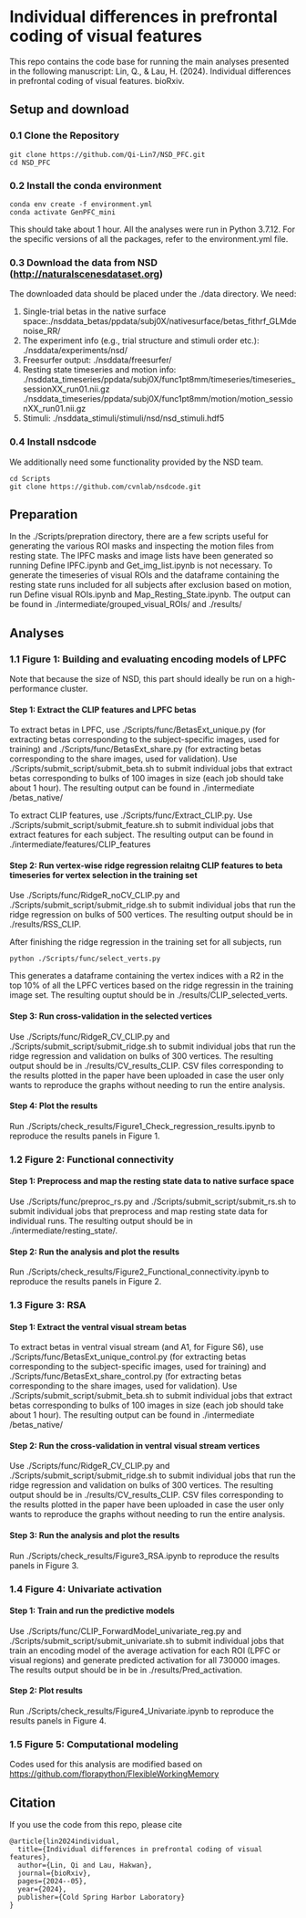 # Individual differences in prefrontal coding of visual features

This repo contains the code base for running the main analyses presented in the following manuscript:
Lin, Q., & Lau, H. (2024). Individual differences in prefrontal coding of visual features. bioRxiv. 

## Setup and download
### 0.1 Clone the Repository
```
git clone https://github.com/Qi-Lin7/NSD_PFC.git
cd NSD_PFC
```

### 0.2 Install the conda environment
```
conda env create -f environment.yml
conda activate GenPFC_mini
```
This should take about 1 hour. All the analyses were run in Python 3.7.12. For the specific versions of all the packages, refer to the environment.yml file. 
### 0.3 Download the data from NSD (http://naturalscenesdataset.org)
The downloaded data should be placed under the ./data directory. 
We need:
1. Single-trial betas in the native surface space:./nsddata_betas/ppdata/subj0X/nativesurface/betas_fithrf_GLMdenoise_RR/
2. The experiment info (e.g., trial structure and stimuli order etc.): ./nsddata/experiments/nsd/
3. Freesurfer output: ./nsddata/freesurfer/
4. Resting state timeseries and motion info: ./nsddata_timeseries/ppdata/subj0X/func1pt8mm/timeseries/timeseries_sessionXX_run01.nii.gz
./nsddata_timeseries/ppdata/subj0X/func1pt8mm/motion/motion_sessionXX_run01.nii.gz
5. Stimuli: ./nsddata_stimuli/stimuli/nsd/nsd_stimuli.hdf5

### 0.4 Install nsdcode
We additionally need some functionality provided by the NSD team. 
```
cd Scripts
git clone https://github.com/cvnlab/nsdcode.git
```
## Preparation
In the ./Scripts/prepration directory, there are a few scripts useful for generating the various ROI masks and inspecting the motion files from resting state. The lPFC masks and image lists have been generated so running Define lPFC.ipynb and Get_img_list.ipynb is not necessary. To generate the timeseries of visual ROIs and the dataframe containing the resting state runs included for all subjects after exclusion based on motion, run Define visual ROIs.ipynb and Map_Resting_State.ipynb. The output can be found in ./intermediate/grouped_visual_ROIs/ and ./results/

## Analyses
### 1.1 Figure 1: Building and evaluating encoding models of LPFC
Note that because the size of NSD, this part should ideally be run on a high-performance cluster. 
#### Step 1: Extract the CLIP features and LPFC betas
To extract betas in LPFC, use ./Scripts/func/BetasExt_unique.py (for extracting betas corresponding to the subject-specific images, used for training) and ./Scripts/func/BetasExt_share.py (for extracting betas corresponding to the share images, used for validation). Use ./Scripts/submit_script/submit_beta.sh to submit individual jobs that extract betas corresponding to bulks of 100 images in size (each job should take about 1 hour). The resulting output can be found in ./intermediate
/betas_native/

To extract CLIP features, use ./Scripts/func/Extract_CLIP.py. Use ./Scripts/submit_script/submit_feature.sh to submit individual jobs that extract features for each subject. The resulting output can be found in ./intermediate/features/CLIP_features

#### Step 2: Run vertex-wise ridge regression relaitng CLIP features to beta timeseries for vertex selection in the training set
Use ./Scripts/func/RidgeR_noCV_CLIP.py and ./Scripts/submit_script/submit_ridge.sh to submit individual jobs that run the ridge regression on bulks of 500 vertices. The resulting output should be in ./results/RSS_CLIP. 

After finishing the ridge regression in the training set for all subjects, run
```
python ./Scripts/func/select_verts.py
```
This generates a dataframe containing the vertex indices with a R2 in the top 10% of all the LPFC vertices based on the ridge regressin in the training image set. The resulting ouptut should be in ./results/CLIP_selected_verts. 

#### Step 3: Run cross-validation in the selected vertices
Use ./Scripts/func/RidgeR_CV_CLIP.py and ./Scripts/submit_script/submit_ridge.sh to submit individual jobs that run the ridge regression and validation on bulks of 300 vertices. The resulting output should be in ./results/CV_results_CLIP. CSV files corresponding to the results plotted in the paper have been uploaded in case the user only wants to reproduce the graphs without needing to run the entire analysis.  

#### Step 4: Plot the results
Run ./Scripts/check_results/Figure1_Check_regression_results.ipynb to reproduce the results panels in Figure 1. 

### 1.2 Figure 2: Functional connectivity
#### Step 1: Preprocess and map the resting state data to native surface space
Use ./Scripts/func/preproc_rs.py and ./Scripts/submit_script/submit_rs.sh to submit individual jobs that preprocess and map resting state data for individual runs. The resulting output should be in ./intermediate/resting_state/.

#### Step 2: Run the analysis and plot the results
Run ./Scripts/check_results/Figure2_Functional_connectivity.ipynb to reproduce the results panels in Figure 2.

### 1.3 Figure 3: RSA
#### Step 1: Extract the ventral visual stream betas
To extract betas in ventral visual stream (and A1, for Figure S6), use ./Scripts/func/BetasExt_unique_control.py (for extracting betas corresponding to the subject-specific images, used for training) and ./Scripts/func/BetasExt_share_control.py (for extracting betas corresponding to the share images, used for validation). Use ./Scripts/submit_script/submit_beta.sh to submit individual jobs that extract betas corresponding to bulks of 100 images in size (each job should take about 1 hour). The resulting output can be found in ./intermediate
/betas_native/

#### Step 2: Run the cross-validation in ventral visual stream vertices
Use ./Scripts/func/RidgeR_CV_CLIP.py and ./Scripts/submit_script/submit_ridge.sh to submit individual jobs that run the ridge regression and validation on bulks of 300 vertices. The resulting output should be in ./results/CV_results_CLIP. CSV files corresponding to the results plotted in the paper have been uploaded in case the user only wants to reproduce the graphs without needing to run the entire analysis.   

#### Step 3: Run the analysis and plot the results
Run ./Scripts/check_results/Figure3_RSA.ipynb to reproduce the results panels in Figure 3.

### 1.4 Figure 4: Univariate activation
#### Step 1: Train and run the predictive models
Use ./Scripts/func/CLIP_ForwardModel_univariate_reg.py and ./Scripts/submit_script/submit_univariate.sh to submit individual jobs that train an encoding model of the average activation for each ROI (LPFC or visual regions) and generate predicted activation for all 730000 images. The results output should be in be in ./results/Pred_activation.

#### Step 2: Plot results
Run ./Scripts/check_results/Figure4_Univariate.ipynb to reproduce the results panels in Figure 4.

### 1.5 Figure 5: Computational modeling
Codes used for this analysis are modified based on https://github.com/florapython/FlexibleWorkingMemory

## Citation
If you use the code from this repo, please cite
```
@article{lin2024individual,
  title={Individual differences in prefrontal coding of visual features},
  author={Lin, Qi and Lau, Hakwan},
  journal={bioRxiv},
  pages={2024--05},
  year={2024},
  publisher={Cold Spring Harbor Laboratory}
}
```





